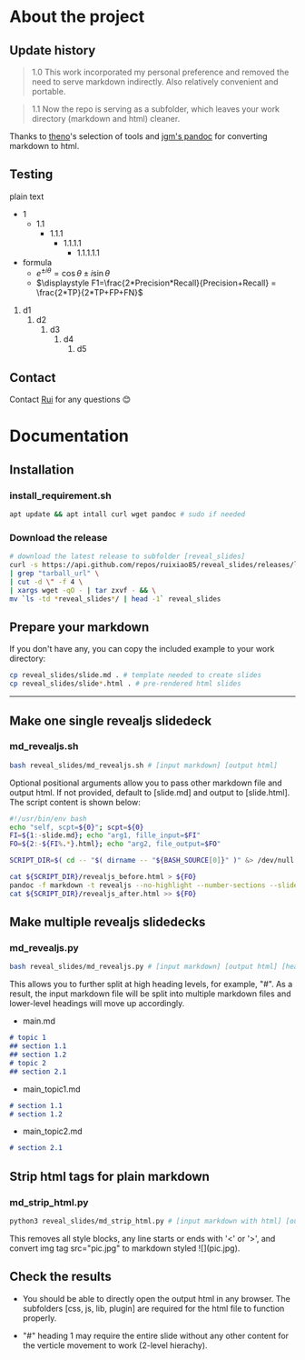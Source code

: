 
# About the project

## Update history

> 1.0 This work incorporated my personal preference and removed the need to serve markdown indirectly. Also relatively convenient and portable.

> 1.1 Now the repo is serving as a subfolder, which leaves your work directory (markdown and html) cleaner.

Thanks to [theno](https://github.com/theno/revealjs_template)'s selection of tools and [jgm's pandoc](https://github.com/jgm/pandoc) for converting markdown to html.

## Testing

plain text

* 1
  * 1.1
    * 1.1.1
      * 1.1.1.1
        * 1.1.1.1.1
* formula
  * $e^{ \pm i\theta } = \cos \theta \pm i\sin \theta$
  * $\displaystyle F1=\frac{2*Precision*Recall}{Precision+Recall} = \frac{2*TP}{2*TP+FP+FN}$

1. d1
   1. d2
      1. d3
         1. d4
            1. d5


## Contact

Contact [Rui](mailto:ruixiao85@gmail.com) for any questions 😊


# Documentation


## Installation

### install_requirement.sh

```sh
apt update && apt intall curl wget pandoc # sudo if needed
```

### Download the release

```sh
# download the latest release to subfolder [reveal_slides]
curl -s https://api.github.com/repos/ruixiao85/reveal_slides/releases/latest \
| grep "tarball_url" \
| cut -d \" -f 4 \
| xargs wget -qO - | tar zxvf - && \
mv `ls -td *reveal_slides*/ | head -1` reveal_slides
```


## Prepare your markdown

If you don't have any, you can copy the included example to your work directory:
```sh
cp reveal_slides/slide.md . # template needed to create slides
cp reveal_slides/slide*.html . # pre-rendered html slides
```

---

## Make one single revealjs slidedeck

### md_revealjs.sh

```sh
bash reveal_slides/md_revealjs.sh # [input markdown] [output html]
```

Optional positional arguments allow you to pass other markdown file and output html.
If not provided, default to [slide.md] and output to [slide.html].
The script content is shown below:

```sh
#!/usr/bin/env bash
echo "self, scpt=${0}"; scpt=${0}
FI=${1:-slide.md}; echo "arg1, fille_input=$FI"
FO=${2:-${FI%.*}.html}; echo "arg2, file_output=$FO"

SCRIPT_DIR=$( cd -- "$( dirname -- "${BASH_SOURCE[0]}" )" &> /dev/null && pwd )

cat ${SCRIPT_DIR}/revealjs_before.html > ${FO}
pandoc -f markdown -t revealjs --no-highlight --number-sections --slide-level 3 ${FI} >> ${FO}
cat ${SCRIPT_DIR}/revealjs_after.html >> ${FO}
```

## Make multiple revealjs slidedecks

### md_revealjs.py

```sh
bash reveal_slides/md_revealjs.py # [input markdown] [output html] [heading split level, 0-nosplit, 1-split@heading1 '#']
```

This allows you to further split at high heading levels, for example, "#". As a result, the input markdown file will be split into multiple markdown files and lower-level headings will move up accordingly.

<div class="grid"><div class="gc12">

* main.md
```md
# topic 1
## section 1.1
## section 1.2
# topic 2
## section 2.1
```

</div><div class="gc23">

* main_topic1.md
```md
# section 1.1
# section 1.2
```

* main_topic2.md
```md
# section 2.1
```

</div></div>

## Strip html tags for plain markdown

### md_strip_html.py

```sh
python3 reveal_slides/md_strip_html.py # [input markdown with html] [output markdown without html]
```

This removes all style blocks, any line starts or ends with '<' or '>', and convert img tag src="pic.jpg" to markdown styled \!\[\](pic.jpg).


## Check the results

* You should be able to directly open the output html in any browser. The subfolders [css, js, lib, plugin] are required for the html file to function properly.

* "#" heading 1 may require the entire slide without any other content for the verticle movement to work (2-level hierachy).
